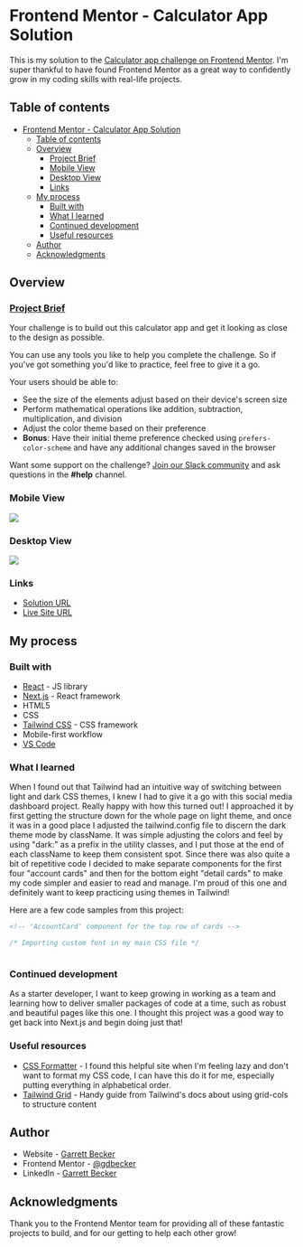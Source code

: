 # Frontend Mentor - Calculator App Solution

This is my solution to the [Calculator app challenge on Frontend Mentor](https://www.frontendmentor.io/challenges/calculator-app-9lteq5N29). I'm super thankful to have found Frontend Mentor as a great way to confidently grow in my coding skills with real-life projects. 

## Table of contents

- [Frontend Mentor - Calculator App Solution](#frontend-mentor---calculator-app-solution)
	- [Table of contents](#table-of-contents)
	- [Overview](#overview)
		- [Project Brief](#project-brief)
		- [Mobile View](#mobile-view)
		- [Desktop View](#desktop-view)
		- [Links](#links)
	- [My process](#my-process)
		- [Built with](#built-with)
		- [What I learned](#what-i-learned)
		- [Continued development](#continued-development)
		- [Useful resources](#useful-resources)
	- [Author](#author)
	- [Acknowledgments](#acknowledgments)

## Overview

### [Project Brief](./project%20brief/)

Your challenge is to build out this calculator app and get it looking as close to the design as possible.

You can use any tools you like to help you complete the challenge. So if you've got something you'd like to practice, feel free to give it a go.

Your users should be able to:

- See the size of the elements adjust based on their device's screen size
- Perform mathematical operations like addition, subtraction, multiplication, and division
- Adjust the color theme based on their preference
- **Bonus**: Have their initial theme preference checked using `prefers-color-scheme` and have any additional changes saved in the browser

Want some support on the challenge? [Join our Slack community](https://www.frontendmentor.io/slack) and ask questions in the **#help** channel.

### Mobile View

![](./)

### Desktop View

![](./)


### Links

- [Solution URL]()
- [Live Site URL]()

## My process

### Built with

- [React](https://reactjs.org/) - JS library
- [Next.js](https://nextjs.org) - React framework
- HTML5
- CSS
- [Tailwind CSS](https://tailwindcss.com) - CSS framework
- Mobile-first workflow
- [VS Code](https://code.visualstudio.com)

### What I learned

When I found out that Tailwind had an intuitive way of switching between light and dark CSS themes, I knew I had to give it a go with this social media dashboard project. Really happy with how this turned out! I approached it by first getting the structure down for the whole page on light theme, and once it was in a good place I adjusted the tailwind.config file to discern the dark theme mode by className. It was simple adjusting the colors and feel by using "dark:" as a prefix in the utility classes, and I put those at the end of each className to keep them consistent spot. Since there was also quite a bit of repetitive code I decided to make separate components for the first four "account cards" and then for the bottom eight "detail cards" to make my code simpler and easier to read and manage. I'm proud of this one and definitely want to keep practicing using themes in Tailwind!

Here are a few code samples from this project:

```html
<!-- 'AccountCard' component for the top row of cards -->

```

```css
/* Importing custom font in my main CSS file */

```

```js

```

### Continued development

As a starter developer, I want to keep growing in working as a team and learning how to deliver smaller packages of code at a time, such as robust and beautiful pages like this one. I thought this project was a good way to get back into Next.js and begin doing just that!

### Useful resources

- [CSS Formatter](http://www.lonniebest.com/FormatCSS/) - I found this helpful site when I'm feeling lazy and don't want to format my CSS code, I can have this do it for me, especially putting everything in alphabetical order.
- [Tailwind Grid](https://tailwindcss.com/docs/grid-template-columns) - Handy guide from Tailwind's docs about using grid-cols to structure content

## Author

- Website - [Garrett Becker]()
- Frontend Mentor - [@gdbecker](https://www.frontendmentor.io/profile/gdbecker)
- LinkedIn - [Garrett Becker](https://www.linkedin.com/in/garrett-becker-923b4a106/)

## Acknowledgments

Thank you to the Frontend Mentor team for providing all of these fantastic projects to build, and for our getting to help each other grow!
